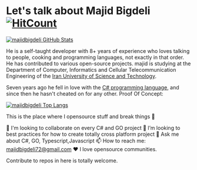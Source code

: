 # Let's talk about Majid Bigdeli [![HitCount](http://hits.dwyl.com/majidbigdeli/majidbigdeli.svg)](http://hits.dwyl.com/majidbigdeli/majidbigdeli)

[![majidbigdeli GitHub Stats](https://github-readme-stats.vercel.app/api?username=majidbigdeli&show_icons=false&theme=algolia)](https://bit.ly/2DRJEXJ)

He is a self-taught developer with 8+ years of experience who loves talking to people, cooking and programming languages, not exactly in that order. He has contributed to various open-source projects. majid is studying at the Department of Computer, Informatics and Cellular Telecommunication Engineering of the [Iran University of Science and Technology](http://www.iust.ac.ir/).

Seven years ago he fell in love with the [C# programming language](https://docs.microsoft.com/en-us/dotnet/csharp/), and since then he hasn't cheated on for any other. Proof Of Concept:

[![majidbigdeli Top Langs](https://github-readme-stats.vercel.app/api/top-langs/?username=majidbigdeli&layout=compact&theme=algolia)](https://bit.ly/2DRJEXJ)

This is the place where I opensource stuff and break things 🤣

👯 I'm looking to collaborate on every C# and GO project
🤔 I’m looking to best practices for how to create totally cross platform project
💬 Ask me about C#, GO, Typescript,Javascript
📫 How to reach me: majidbigdeli72@gmail.com
❤️ I love opensource communities.

Contribute to repos in here is totally welcome.
